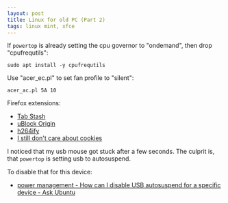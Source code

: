 ```yaml
---
layout: post
title: Linux for old PC (Part 2)
tags: linux mint, xfce
---
```


If `powertop` is already setting the cpu governor to "ondemand", then drop "cpufrequtils":

```
sudo apt install -y cpufrequtils
```

Use "acer_ec.pl" to set fan profile to "silent":

```
acer_ac.pl 5A 10
```

Firefox extensions:

 - [Tab Stash](https://addons.mozilla.org/en-US/firefox/addon/tab-stash/)
 - [uBlock Origin](https://addons.mozilla.org/en-US/firefox/addon/ublock-origin/)
 - [h264ify](https://addons.mozilla.org/en-US/firefox/addon/h264ify/)
 - [I still don't care about cookies](https://addons.mozilla.org/en-US/firefox/addon/istilldontcareaboutcookies/)

I noticed that my usb mouse got stuck after a few seconds. The culprit is, that `powertop` is setting usb to autosuspend.

To disable that for this device:

 - [power management - How can I disable USB autosuspend for a specific device - Ask Ubuntu](https://askubuntu.com/questions/185274/how-can-i-disable-usb-autosuspend-for-a-specific-device/525916#525916)
